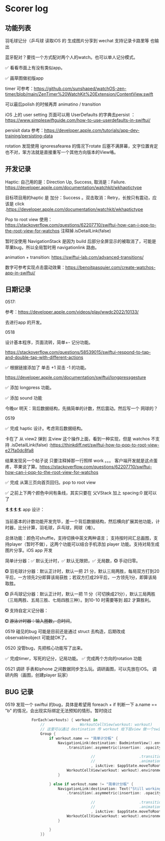 #  Scorer log

## 功能列表

羽毛球记分（乒乓球
读取iOS 的
生成图片分享到 wechat
支持记录卡路里等 也输出

蓝牙配对？要找一个方式配对两个人的watch。也可以单人记分模式。

✅ 看看市面上有没有类似app。

✅ 画草图做初版app

timer 可参考：https://github.com/sunshaped/watchOS-zen-timer/blob/main/ZenTimer%20WatchKit%20Extension/ContentView.swift

可以最后polish 的时候再弄 animatino / transition

iOS 上的 user setting 页面可以用 UserDefaults 的字典去persist  ：https://www.simpleswiftguide.com/how-to-use-userdefaults-in-swiftui/

persisit data 参考：https://developer.apple.com/tutorials/app-dev-training/persisting-data

rotation 发现使用 ignoresafearea 的情况下rotate 后塞不满屏幕，文字位置肯定也不对，笨方法就是直接重写一个其他方向版本的View咯。

## 开发记录

Haptic: 
自己用的是：Direction Up, Success, 取消是：Failure. https://developer.apple.com/documentation/watchkit/wkhaptictype

目标项目用的haptic 是 加分：Success 。双击取消：Retry，长按只有震动，应该是 click .https://developer.apple.com/documentation/watchkit/wkhaptictype

Pop to root view 使用：https://stackoverflow.com/questions/62207710/swiftui-how-can-i-pop-to-the-root-view-for-watchos 注释掉.isDetailLink(false)

暂时没使用 NavigationStack 是因为 build 后部分全屏显示的被取消了，可能是苹果bug，所以全局暂时用 navigationlink 路由。

animation + transition: https://swiftui-lab.com/advanced-transitions/

数字可参考实现点击震动效果：https://benoitpasquier.com/create-watchos-app-in-swiftui/

## 日期记录

0517:

参考：https://developer.apple.com/videos/play/wwdc2022/10133/

去进行app 的开发。


0518

设计基本程序，页面流转，简单+- 记分功能。

https://stackoverflow.com/questions/58539015/swiftui-respond-to-tap-and-double-tap-with-different-actions

✅ 根据链接添加了 单击 +1 双击 -1 的功能。

https://developer.apple.com/documentation/swiftui/longpressgesture

✅ 添加 longpress 功能。

✅ 添加 sound 功能

今晚or 明天：背后数据结构，先搞简单的计数，然后震动。然后写一个 网球的？

0519

✅ 完成 haptic 设计。考虑背后数据结构。

卡在了 从 view2 弹到 主view 这个操作上面，看到一种实现，但是 watchos 不支持 .isDetailLink(false) :https://thinkdiff.net/swiftui-how-to-pop-to-root-view-e27fa0dc8fa8

结果发现另一个帖子说 只要注释掉那一行照样 work 。。。 客户端开发就是这点蛋疼，苹果说了算。https://stackoverflow.com/questions/62207710/swiftui-how-can-i-pop-to-the-root-view-for-watchos

✅ 完成 从第三页向首页回归。pop to root view

✅ 之前上下两个颜色中间有条线，其实只要在 父VStack 加上 spacing:0 就可以了

🏄🏄🏄🏄 app 设计：

当前基本的计数功能开发完毕，差一个背后数据结构，然后横向扩展其他功能，计时器，比分计算，羽毛球，乒乓球，网球（难）。

总体功能：颜色可shuffle，支持切换中英文两种语言； 支持按时间汇总画图，支持player（暂时不做），这两个功能可以结合手机添加 player 功能。支持对局生成图片分享。iOS app 开发

简单计分器：✅ 默认无计时，✅ 默认无限把，✅ 无局数，❎ 手动归零。

❎ 羽毛球计分器：默认正计时，默认一把 21 分，默认三局两胜，每局双方打到20平后，一方领先2分即算该局获胜；若双方打成29平后，一方领先1分，即算该局取胜。

❎ 乒乓球记分器：默认正计时，默认一把 11 分（可切换成21分），默认三局两胜（三局两胜、五局三胜、七局四胜三种）。到10-10 时需要等到 超2 才算胜利。 

❎ 支持自定义记分器：

❎ ~~游泳计时器：输入圈数，总时间~~，

0519 碰见的bug 可能是目前还是通过 struct 去构造，后期改成 observableobject 可能就OK了。

0520 没管bug，先把核心功能写了出来。

✅ 完成timer，写死的记分，记局功能。
✅ 完成两个方向的rotation 功能

0521 调研 手表和iphone 之间数据同步怎么玩。调研画图，可以先放在iOS。 调研内购（画图，创建player 玩家）

## BUG 记录

0519 发现一个 swiftui 的bug，具体是希望用 foreach + if 判断一下 a.name == "b" 的情况，会出现实际绑定无法预知的情形。暂时绕过

```swift
            ForEach(workouts) { workout in
                //                WorkoutCellView(workout: workout)
                // 这里可以通过 destination 传 workout 给下层view 做一个switch 判断给到哪个view。
                Group {
                    if workout.name == "简单计分板" {
                        NavigationLink(destination: BadmintonView().environmentObject(appState)
                            .transition(.asymmetric(insertion: .opacity, removal: .scale))
                                       
                                       //                    .transition(.opacity)
                                       //                    .animation(.easeIn)
                                       , isActive: $appState.moveToRoot) {
                            WorkoutCellView(workout: workout).environmentObject(appState)
                        }
                        
                    } else if workout.name != "简单计分板" {
                        NavigationLink(destination: Text("Still working on it...")
                            .transition(.asymmetric(insertion: .opacity, removal: .scale))
                                       
                                       //                    .transition(.opacity)
                                       //                    .animation(.easeIn)
                                       , isActive: $appState.moveToRoot) {
                            WorkoutCellView(workout: workout).environmentObject(appState)
                        }
                        
                    }
                }}
```
